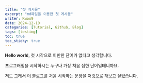 ```yaml
---
title: "첫 게시물"
excerpt: "md파일을 이용한 첫 게시물"
writer: Kwoo9
date: 2024-12-10
categories: [Tutorial, Github, Blog]
tags: [testing]
toc: true
toc_sticky: true
---
```


**Hello world**, 첫 시작으로 이만한 단어가 없다고 생각합니다.

프로그래밍을 시작하시는 누구나 가장 처음 접한 단어일테니까요.

저도 그래서 이 블로그를 처음 시작하는 문장을 저것으로 해보고 싶었습니다.